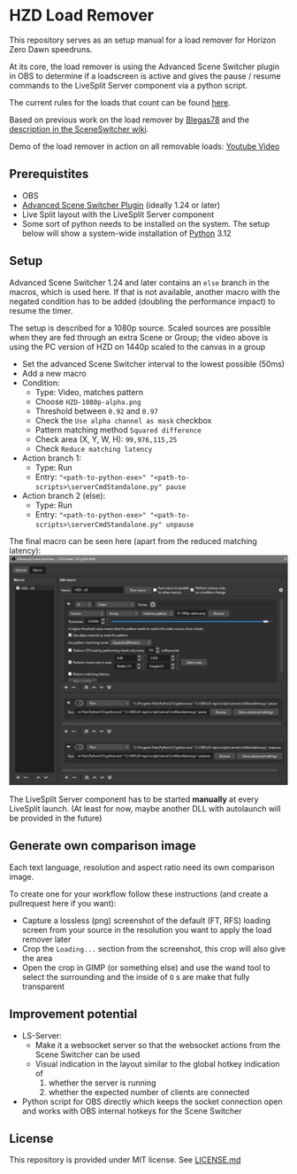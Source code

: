 # HZD Load Remover

This repository serves as an setup manual for a load remover for Horizon Zero Dawn speedruns.

At its core, the load remover is using the Advanced Scene Switcher plugin in OBS to determine if a loadscreen is active and gives the pause / resume commands to the LiveSplit Server component via a python script.

The current rules for the loads that count can be found [here](https://www.speedrun.com/hzd/guides/6atmp).

Based on previous work on the load remover by [Blegas78](https://github.com/blegas78/autoSplitters) and the [description in the SceneSwitcher wiki](https://github.com/WarmUpTill/SceneSwitcher/wiki/Activate-overlay-to-hide-parts-of-the-screen).

Demo of the load remover in action on all removable loads: 
[Youtube Video](https://youtu.be/XvhfdMjjPMk)

## Prerequistites
* OBS
* [Advanced Scene Switcher Plugin](https://github.com/WarmUpTill/SceneSwitcher/) (ideally 1.24 or later)
* Live Split layout with the LiveSplit Server component
* Some sort of python needs to be installed on the system. The setup below will show a system-wide installation of [Python](https://www.python.org/downloads/) 3.12

## Setup
Advanced Scene Switcher 1.24 and later contains an `else` branch in the macros, which is used here. If that is not available, another macro with the negated condition has to be added (doubling the performance impact) to resume the timer.

The setup is described for a 1080p source. Scaled sources are possible when they are fed through an extra Scene or Group; the video above is using the PC version of HZD on 1440p scaled to the canvas in a group

* Set the advanced Scene Switcher interval to the lowest possible (50ms)
* Add a new macro
* Condition:
  * Type: Video, matches pattern
  * Choose `HZD-1080p-alpha.png`
  * Threshold between `0.92` and `0.97`
  * Check the `Use alpha channel as mask` checkbox
  * Pattern matching method `Squared difference`
  * Check area (X, Y, W, H): `99,976,115,25`
  * Check `Reduce matching latency`
* Action branch 1:
  * Type: Run
  * Entry: `"<path-to-python-exe>" "<path-to-scripts>\serverCmdStandalone.py" pause`
* Action branch 2 (else):
  * Type: Run
  * Entry: `"<path-to-python-exe>" "<path-to-scripts>\serverCmdStandalone.py" unpause`

The final macro can be seen here (apart from the reduced matching latency):
![macro setup](./resources/adv-setup.png)

The LiveSplit Server component has to be started __manually__ at every LiveSplit launch. (At least for now, maybe another DLL with autolaunch will be provided in the future)

## Generate own comparison image

Each text language, resolution and aspect ratio need its own comparison image.

To create one for your workflow follow these instructions (and create a pullrequest here if you want):

* Capture a lossless (png) screenshot of the default (FT, RFS) loading screen from your source in the resolution you want to apply the load remover later
* Crop the `Loading...` section from the screenshot, this crop will also give the area
* Open the crop in GIMP (or something else) and use the wand tool to select the surrounding and the inside of `O` s are make that fully transparent

## Improvement potential

* LS-Server:
  * Make it a websocket server so that the websocket actions from the Scene Switcher can be used
  * Visual indication in the layout similar to the global hotkey indication of
    1. whether the server is running
    2. whether the expected number of clients are connected
* Python script for OBS directly which keeps the socket connection open and works with OBS internal hotkeys for the Scene Switcher

## License

This repository is provided under MIT license. See [LICENSE.md](/LICENSE.md)
